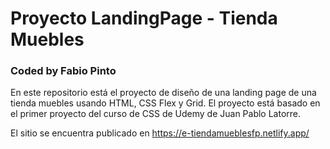 # Proyecto LandingPage - Tienda Muebles 
### Coded by Fabio Pinto 

En este repositorio está el proyecto de diseño de una landing page de una tienda muebles usando HTML, CSS Flex y Grid. 
El proyecto está basado en el primer proyecto del curso de CSS de Udemy de Juan Pablo Latorre. 

El sitio se encuentra publicado en https://e-tiendamueblesfp.netlify.app/
